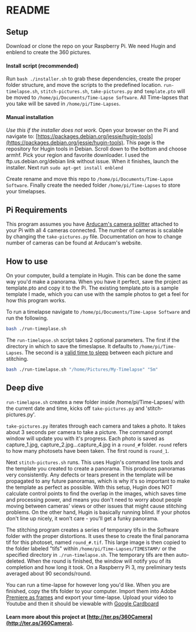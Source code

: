 # README


## Setup
Download or clone the repo on your Raspberry Pi. We need Hugin and enblend to create the 360 pictures.

#### Install script (recommended)
Run `bash ./installer.sh` to grab these dependencies, create the proper folder structure, and move the scripts to the predefined location. `run-timelapse.sh`, `stitch-pictures.sh`, `take-pictures.py` and `template.pto` will be moved to `/home/pi/Documents/Time-Lapse Software`. All Time-lapses that you take will be saved in `/home/pi/Time-Lapses`. 


#### Manual installation
*Use this if  the installer does not work.*
Open your browser on the Pi and navigate to: [https://packages.debian.org/jessie/hugin-tools](https://packages.debian.org/jessie/hugin-tools). This page is the repository for Hugin tools in Debian. Scroll down to the bottom and choose armhf. Pick your region and favorite downloader. I used the ftp.us.debian.org/debian link without issue. When it finishes, launch the installer. Next run `sudo apt-get install enblend`

Create rename and move this repo to `/home/pi/Documents/Time-Lapse Software`. Finally create the needed folder `/home/pi/Time-Lapses` to store your timelapses.

## Pi Requirements

This program assumes you have [Arducam's camera splitter](arducam.com/multi-camera-adapter-module-raspberry-pi/) attached to your Pi with all 4 cameras connected. The number of cameras is scalable by changing the `take-pictures.py` file. Documentation on how to change number of cameras can be found at Arducam's website.

## How to use

On your computer, build a template in Hugin. This can be done the same way you'd make a panorama. When you have it perfect, save the project as template.pto and copy it to the Pi. The existing template.pto is a sample template I made, which you can use with the sample photos to get a feel for how this program works. 

To run a timelapse navigate to `/home/pi/Documents/Time-Lapse Software` and run the following.

```bash
bash ./run-timeplase.sh
```

The `run-timelapse.sh` script takes 2 optional parameters. The first if the directory in which to save the timeslapse. It defaults to `/home/pi/Time-Lapses`. The second is a [valid time to sleep](https://www.cyberciti.biz/faq/linux-unix-sleep-bash-scripting/) between each picture and stitching.

```bash
bash ./run-timelapse.sh "/home/Pictures/My-Timelapse" "5m"
```


## Deep dive

`run-timelapse.sh` creates a new folder inside /home/pi/Time-Lapses/ with the current date and time, kicks off `take-pictures.py` and 'stitch-pictures.py'. 

`take-pictures.py` iterates through each camera and takes a photo. It takes about 3 seconds per camera to take a picture. The command prompt window will update you with it's progress. Each photo is saved as capture_1.jpg, capture_2.jpg...capture_4.jpg in a `round_#` folder. `round` refers to how many photosets have been taken. The first round is `round_1`. 

Next `stitch-pictures.sh` runs. This uses Hugin's command line tools and the template you created to create a panorama. This produces panoramas very consistently. Any defects or tears present in the template will be propagated to any future panoramas, which is why it's so important to make the template as perfect as possible. With this setup, Hugin does NOT calculate control points to find the overlap in the images, which saves time and processing power, and means you don't need to worry about people moving between cameras' views or other issues that might cause stitching problems. On the other hand, Hugin is basically running blind. If your photos don't line up nicely, it won't care - you'll get a funky panorama. 

The stitching program creates a series of temporary tifs in the Software folder with the proper distortions. It uses these to create the final panorama tif for this photoset, named `round_#.tif`. This large image is then copied to the folder labeled "tifs" within `/home/pi/Time-Lapses/TIMESTAMP/` or the specified directory in `./run-timelapse.sh`. The temporary tifs are then auto-deleted. When the round is finished, the window will notify you of its completion and how long it took. On a Raspberry Pi 3, my preliminary tests averaged about 90 seconds/round.

You can run a time-lapse for however long you'd like. When you are finished, copy the tifs folder to your computer. Import them into Adobe [Premiere as frames](https://forums.creativecow.net/thread/3/980625) and export your time-lapse. Upload your video to Youtube and then it should be viewable with [Google Cardboard](https://support.google.com/youtube/answer/6239930?hl=en)



#### Learn more about this project at [http://ter.ps/360Camera](http://ter.ps/360Camera).
